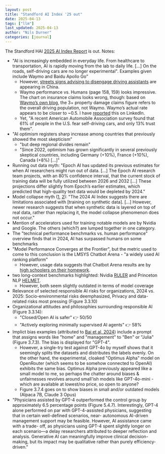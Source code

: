 ```yaml
---
layout: post
title: "Standford AI Index '25 out"
date: 2025-04-13
tags: ["llm"]
last_updated: 2025-04-13
author: "Nils Durner"
categories: [journal]
---
```


The Standford HAI [2025 AI Index Report](https://hai.stanford.edu/ai-index/2025-ai-index-report) is out. Notes:
* "AI is increasingly embedded in everyday life. From healthcare to transportation, AI is rapidly moving from the lab
to daily life. [...] On the roads, self-driving cars are no longer experimental". Examples given include Waymo and Baidu Apollo Go"
    * However, [streets signs advising to disengage driving assistants](https://x.com/ChinaEV_Eng_Lif/status/1908361342408597606) are appearing in China.
    * Waymo performance vs. Humans (page 158, 159) looks impressive. The chart on insurance claims looks wrong, though: based on [Waymo’s own blog](https://waymo.com/blog/2024/12/new-swiss-re-study-waymo), the 3+ property damage claims figure refers to the overall driving population, not Waymo. Waymo’s actual rate appears to be closer to ~0.5. I have [reported](https://www.linkedin.com/feed/update/urn:li:ugcPost:7314995614113509377?commentUrn=urn%3Ali%3Acomment%3A%28ugcPost%3A7314995614113509377%2C7317098128866697217%29&dashCommentUrn=urn%3Ali%3Afsd_comment%3A%287317098128866697217%2Curn%3Ali%3AugcPost%3A7314995614113509377%29) this on LinkedIn.
    * Yet, "A recent American Automobile Association survey found that 61% of people in the U.S. fear self-driving cars, and only 13% trust them".
* "AI optimism registers sharp increase among countries that previously showed the most skepticism"
    * "but deep regional divides remain"
    * "Since 2022, optimism has grown significantly in several previously skeptical countries, including Germany (+10%), France (+10%), Canada (+8%) [...]"
* Running out data myth: "Epoch AI has updated its previous estimates for when AI researchers might run out of data. [...] The Epoch AI research team projects, with an 80% confidence interval, that the current stock of training data will be fully utilized between 2026 and 2032 [...] These projections differ slightly from Epoch’s earlier estimates, which predicted that high-quality text data would be depleted by 2024."
* Model collapse myth ([1](ai-getting-dumber), [2](synthetic-data)): "The 2024 AI Index suggests there are limitations associated with [training on synthetic data]. [...] However, newer research suggests that when synthetic data is layered on top of real data, rather than replacing it, the model collapse phenomenon does not occur."
* Mention of accelerators used for training notable models are by Nvidia and Google. The others (which?) are lumped together in one category.
* The "technical performance benchmarks vs. human performance" overview finds that in 2024, AI has surpassed humans on some benchmarks
* "Model Performance Converges at the Frontier", but the metric used to come to this conclusion is the LMSYS Chatbot Arena - "a widely used AI ranking platform"
    * However, usage data suggests that Chatbot Arena results are by [high schoolers on their homework](https://x.com/TheXeophon/status/1908916582312452355).
* two long-context benchmarks highlighted: Nvidia [RULER](https://github.com/NVIDIA/RULER) and Princeton NLP [HELMET](https://princeton-nlp.github.io/HELMET/#leaderboard).
    * However, both seem slightly outdated in terms of model coverage
* Relevance of selected responsible AI risks for organizations, 2024 vs. 2025: Socio-environmental risks deemphasized, Privacy and data-related risks most pressing (Figure 3.3.10)
* Organizational attitudes and philosophies surrounding responsible AI (Figure 3.3.14):
    * "Closed/Open AI is safer" 👉 50/50
    * "Actively exploring minimally supervised AI agents" 👉 58%
* Implict bias examples (attributed to [Bai et al, 2024](https://arxiv.org/pdf/2402.04105)) include a prompt that assigns words like "home" and "management" to "Ben" or "Julia" (Figure 3.7.3). The bias is displayed for "GPT-4".
    * However, a single-try test against GPT-4o by myself shows that it seemingly splits the datasets and distributes the labels evenly. On the other hand, the experimental, cloaked "Optimus Alpha" model on OpenRouter (which seems to be somehow connected to OpenAI) exhibits the same bias. Optimus Alpha previously appeared like a small model to me, so perhaps the chatter around biases & unfairnesses revolves around small'ish models like GPT-4o-mini - which are available at lowest/no price, so open to anyone?
    * Figure 3.7.4 goes on to show biases in small and/or outdated models (Alpaca 7B, Claude 3 Opus)
* "Physicians assisted by GPT-4 outperformed the control group by approximately 6.5
percentage points (Figure 5.4.7). Interestingly, GPT-4
alone performed on par with GPT-4-assisted physicians,
suggesting that in certain well-defined scenarios, near-
autonomous AI-driven management support may be
feasible. However, AI assistance came with a trade-
off, as physicians using GPT-4 spent slightly longer on
each scenario—a delay researchers attributed to deeper
reflection and analysis. Generative AI can meaningfully
improve clinical decision-making, but its impact may be
qualitative rather than purely efficiency-driven."